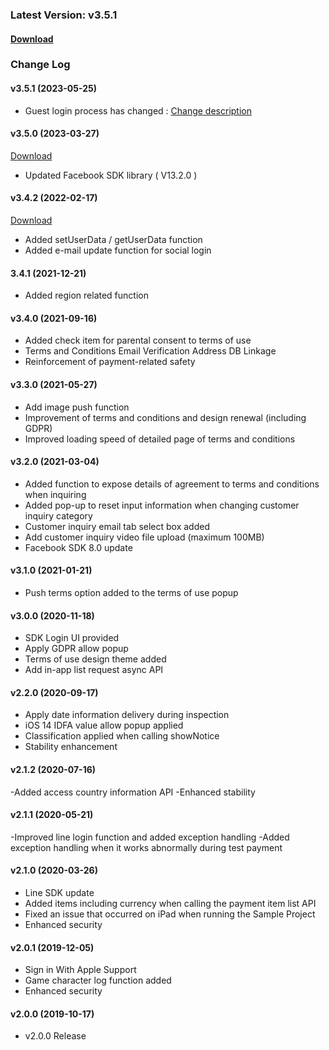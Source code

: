 ### Latest Version: v3.5.1

#### [Download](https://xyuditqzezxs1008973.cdn.ntruss.com/sdk/GAMEPOT_IOS_SDK_Release230420.zip)


### Change Log

#### v3.5.1 (2023-05-25)

- Guest login process has changed : [Change description](https://docs.gamepot.io/english/gamepot_faq#ver-3.5.1-changes)

#### v3.5.0 (2023-03-27)

[Download](https://xyuditqzezxs1008973.cdn.ntruss.com/sdk/GAMEPOT_IOS_SDK_Release230327.zip)

- Updated Facebook SDK library ( V13.2.0 )

#### v3.4.2 (2022-02-17)

[Download](https://xyuditqzezxs1008973.cdn.ntruss.com/sdk/GAMEPOT_IOS_SDK_20220217.zip)

- Added setUserData / getUserData function
- Added e-mail update function for social login

#### 3.4.1 (2021-12-21)

- Added region related function

#### v3.4.0 (2021-09-16)
- Added check item for parental consent to terms of use
- Terms and Conditions Email Verification Address DB Linkage
- Reinforcement of payment-related safety

#### v3.3.0 (2021-05-27)

- Add image push function
- Improvement of terms and conditions and design renewal (including GDPR)
- Improved loading speed of detailed page of terms and conditions

#### v3.2.0 (2021-03-04)

- Added function to expose details of agreement to terms and conditions when inquiring
- Added pop-up to reset input information when changing customer inquiry category
- Customer inquiry email tab select box added
- Add customer inquiry video file upload (maximum 100MB)
- Facebook SDK 8.0 update

#### v3.1.0 (2021-01-21)

- Push terms option added to the terms of use popup

#### v3.0.0 (2020-11-18)

- SDK Login UI provided
- Apply GDPR allow popup
- Terms of use design theme added
- Add in-app list request async API

#### v2.2.0 (2020-09-17)

- Apply date information delivery during inspection
- iOS 14 IDFA value allow popup applied
- Classification applied when calling showNotice
- Stability enhancement

#### v2.1.2 (2020-07-16)

-Added access country information API
-Enhanced stability

#### v2.1.1 (2020-05-21)

-Improved line login function and added exception handling
-Added exception handling when it works abnormally during test payment

#### v2.1.0 (2020-03-26)

- Line SDK update
- Added items including currency when calling the payment item list API
- Fixed an issue that occurred on iPad when running the Sample Project
- Enhanced security

#### v2.0.1 (2019-12-05)

- Sign in With Apple Support
- Game character log function added
- Enhanced security

#### v2.0.0 (2019-10-17)

- v2.0.0 Release
